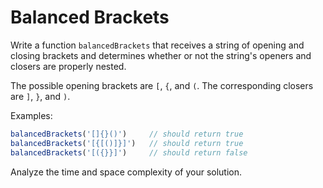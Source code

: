 # Balanced Brackets

Write a function `balancedBrackets` that receives a string of opening and closing brackets and determines whether or not the string's openers and closers are properly nested.

The possible opening brackets are `[`, `{`, and `(`. The corresponding closers are `]`, `}`, and `)`.

Examples:
```js
balancedBrackets('[]{}()')     // should return true
balancedBrackets('[{[()]}]')   // should return true
balancedBrackets('[({}}]')     // should return false
```

Analyze the time and space complexity of your solution.